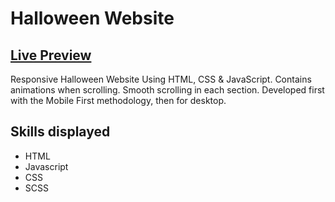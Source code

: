 # Halloween Website

## <a href=https://brodeed.github.io/halloween-website/>Live Preview</a><br>

Responsive Halloween Website Using HTML, CSS & JavaScript. Contains animations when scrolling. Smooth scrolling in each section. Developed first with the Mobile First methodology, then for desktop.

## Skills displayed

- HTML
- Javascript
- CSS
- SCSS